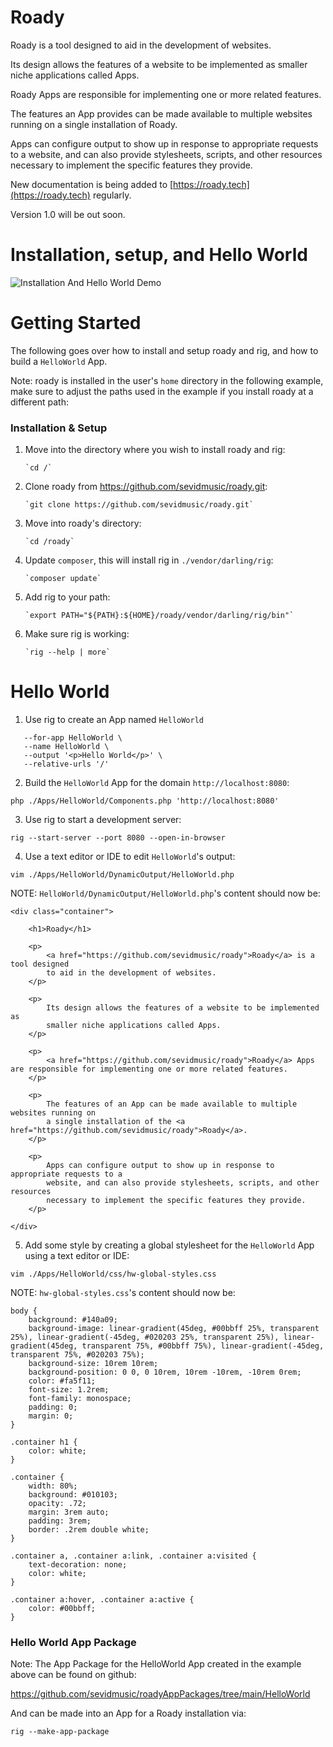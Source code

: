   # Roady

  Roady is a tool designed to aid in the development of websites.

  Its design allows the features of a website to be implemented as smaller niche applications called Apps.

  Roady Apps are responsible for implementing one or more related features.

  The features an App provides can be made available to multiple websites running on a single installation of Roady.

  Apps can configure output to show up in response to appropriate requests to a website, and can also provide stylesheets, scripts, and other resources necessary to implement the specific features they provide.

  New documentation is being added to [https://roady.tech](https://roady.tech) regularly.

  Version 1.0 will be out soon.

  # Installation, setup, and Hello World

  ![Installation And Hello World Demo](https://github.com/sevidmusic/roadyAndRigDemos/blob/main/roadyInstallAndHelloWorld.gif)

  # Getting Started

  The following goes over how to install and setup roady and rig, and how to build
  a `HelloWorld` App.

  Note: roady is installed in the user's `home` directory in the following example,
  make sure to adjust the paths used in the example if you install roady at a
  different path:


  ### Installation & Setup

  1. Move into the directory where you wish to install roady and rig:

         `cd /`

  2. Clone roady from https://github.com/sevidmusic/roady.git:

         `git clone https://github.com/sevidmusic/roady.git`

  3. Move into roady's directory:

         `cd /roady`

  4. Update `composer`, this will install rig in `./vendor/darling/rig`:

         `composer update`

  5. Add rig to your path:

         `export PATH="${PATH}:${HOME}/roady/vendor/darling/rig/bin"`

  6. Make sure rig is working:

         `rig --help | more`


  # Hello World

  1. Use rig to create an App named `HelloWorld`


  ```rig --configure-app-output \
     --for-app HelloWorld \
     --name HelloWorld \
     --output '<p>Hello World</p>' \
     --relative-urls '/'
   ```

  2. Build the `HelloWorld` App for the domain `http://localhost:8080`:


  ```
  php ./Apps/HelloWorld/Components.php 'http://localhost:8080'
  ```

  3. Use rig to start a development server:


  ```
  rig --start-server --port 8080 --open-in-browser
  ```

  4. Use a text editor or IDE to edit `HelloWorld`'s output:


  ```
  vim ./Apps/HelloWorld/DynamicOutput/HelloWorld.php
  ```

  NOTE: `HelloWorld/DynamicOutput/HelloWorld.php`'s content should now be:

  ```
  <div class="container">

      <h1>Roady</h1>

      <p>
          <a href="https://github.com/sevidmusic/roady">Roady</a> is a tool designed
          to aid in the development of websites.
      </p>

      <p>
          Its design allows the features of a website to be implemented as
          smaller niche applications called Apps.
      </p>

      <p>
          <a href="https://github.com/sevidmusic/roady">Roady</a> Apps are responsible for implementing one or more related features.
      </p>

      <p>
          The features of an App can be made available to multiple websites running on
          a single installation of the <a href="https://github.com/sevidmusic/roady">Roady</a>.
      </p>

      <p>
          Apps can configure output to show up in response to appropriate requests to a
          website, and can also provide stylesheets, scripts, and other resources
          necessary to implement the specific features they provide.
      </p>

  </div>
  ```

  5. Add some style by creating a global stylesheet for the `HelloWorld` App using a
  text editor or IDE:

  ```
  vim ./Apps/HelloWorld/css/hw-global-styles.css
  ```

  NOTE: `hw-global-styles.css`'s content should now be:

  ```
  body {
      background: #140a09;
      background-image: linear-gradient(45deg, #00bbff 25%, transparent 25%), linear-gradient(-45deg, #020203 25%, transparent 25%), linear-gradient(45deg, transparent 75%, #00bbff 75%), linear-gradient(-45deg, transparent 75%, #020203 75%);
      background-size: 10rem 10rem;
      background-position: 0 0, 0 10rem, 10rem -10rem, -10rem 0rem;
      color: #fa5f11;
      font-size: 1.2rem;
      font-family: monospace;
      padding: 0;
      margin: 0;
  }

  .container h1 {
      color: white;
  }

  .container {
      width: 80%;
      background: #010103;
      opacity: .72;
      margin: 3rem auto;
      padding: 3rem;
      border: .2rem double white;
  }

  .container a, .container a:link, .container a:visited {
      text-decoration: none;
      color: white;
  }

  .container a:hover, .container a:active {
      color: #00bbff;
  }
  ```

  ### Hello World App Package

  Note: The App Package for the HelloWorld App created in the example above can be
  found on github:

  https://github.com/sevidmusic/roadyAppPackages/tree/main/HelloWorld

  And can be made into an App for a Roady installation via:

  `rig --make-app-package`

